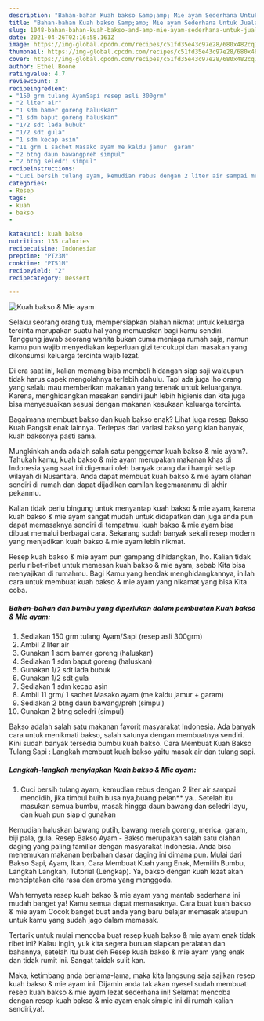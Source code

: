 ```yaml
---
description: "Bahan-bahan Kuah bakso &amp;amp; Mie ayam Sederhana Untuk Jualan"
title: "Bahan-bahan Kuah bakso &amp;amp; Mie ayam Sederhana Untuk Jualan"
slug: 1048-bahan-bahan-kuah-bakso-and-amp-mie-ayam-sederhana-untuk-jualan
date: 2021-04-26T02:16:58.161Z
image: https://img-global.cpcdn.com/recipes/c51fd35e43c97e28/680x482cq70/kuah-bakso-mie-ayam-foto-resep-utama.jpg
thumbnail: https://img-global.cpcdn.com/recipes/c51fd35e43c97e28/680x482cq70/kuah-bakso-mie-ayam-foto-resep-utama.jpg
cover: https://img-global.cpcdn.com/recipes/c51fd35e43c97e28/680x482cq70/kuah-bakso-mie-ayam-foto-resep-utama.jpg
author: Ethel Boone
ratingvalue: 4.7
reviewcount: 3
recipeingredient:
- "150 grm tulang AyamSapi resep asli 300grm"
- "2 liter air"
- "1 sdm bamer goreng haluskan"
- "1 sdm baput goreng haluskan"
- "1/2 sdt lada bubuk"
- "1/2 sdt gula"
- "1 sdm kecap asin"
- "11 grm 1 sachet Masako ayam me kaldu jamur  garam"
- "2 btng daun bawangpreh simpul"
- "2 btng seledri simpul"
recipeinstructions:
- "Cuci bersih tulang ayam, kemudian rebus dengan 2 liter air sampai mendidih, jika timbul buih busa nya,buang pelan** ya.. Setelah itu masukan semua bumbu, masak hingga daun bawang dan seledri layu, dan kuah pun siap d gunakan"
categories:
- Resep
tags:
- kuah
- bakso
- 

katakunci: kuah bakso  
nutrition: 135 calories
recipecuisine: Indonesian
preptime: "PT23M"
cooktime: "PT51M"
recipeyield: "2"
recipecategory: Dessert

---
```



![Kuah bakso &amp; Mie ayam](https://img-global.cpcdn.com/recipes/c51fd35e43c97e28/680x482cq70/kuah-bakso-mie-ayam-foto-resep-utama.jpg)

Selaku seorang orang tua, mempersiapkan olahan nikmat untuk keluarga tercinta merupakan suatu hal yang memuaskan bagi kamu sendiri. Tanggung jawab seorang  wanita bukan cuma menjaga rumah saja, namun kamu pun wajib menyediakan keperluan gizi tercukupi dan masakan yang dikonsumsi keluarga tercinta wajib lezat.

Di era  saat ini, kalian memang bisa membeli hidangan siap saji walaupun tidak harus capek mengolahnya terlebih dahulu. Tapi ada juga lho orang yang selalu mau memberikan makanan yang terenak untuk keluarganya. Karena, menghidangkan masakan sendiri jauh lebih higienis dan kita juga bisa menyesuaikan sesuai dengan makanan kesukaan keluarga tercinta. 

Bagaimana membuat bakso dan kuah bakso enak? Lihat juga resep Bakso Kuah Pangsit enak lainnya. Terlepas dari variasi bakso yang kian banyak, kuah baksonya pasti sama.

Mungkinkah anda adalah salah satu penggemar kuah bakso &amp; mie ayam?. Tahukah kamu, kuah bakso &amp; mie ayam merupakan makanan khas di Indonesia yang saat ini digemari oleh banyak orang dari hampir setiap wilayah di Nusantara. Anda dapat membuat kuah bakso &amp; mie ayam olahan sendiri di rumah dan dapat dijadikan camilan kegemaranmu di akhir pekanmu.

Kalian tidak perlu bingung untuk menyantap kuah bakso &amp; mie ayam, karena kuah bakso &amp; mie ayam sangat mudah untuk didapatkan dan juga anda pun dapat memasaknya sendiri di tempatmu. kuah bakso &amp; mie ayam bisa dibuat memalui berbagai cara. Sekarang sudah banyak sekali resep modern yang menjadikan kuah bakso &amp; mie ayam lebih nikmat.

Resep kuah bakso &amp; mie ayam pun gampang dihidangkan, lho. Kalian tidak perlu ribet-ribet untuk memesan kuah bakso &amp; mie ayam, sebab Kita bisa menyajikan di rumahmu. Bagi Kamu yang hendak menghidangkannya, inilah cara untuk membuat kuah bakso &amp; mie ayam yang nikamat yang bisa Kita coba.

<!--inarticleads1-->

##### Bahan-bahan dan bumbu yang diperlukan dalam pembuatan Kuah bakso &amp; Mie ayam:

1. Sediakan 150 grm tulang Ayam/Sapi (resep asli 300grm)
1. Ambil 2 liter air
1. Gunakan 1 sdm bamer goreng (haluskan)
1. Sediakan 1 sdm baput goreng (haluskan)
1. Gunakan 1/2 sdt lada bubuk
1. Gunakan 1/2 sdt gula
1. Sediakan 1 sdm kecap asin
1. Ambil 11 grm/ 1 sachet Masako ayam (me kaldu jamur + garam)
1. Sediakan 2 btng daun bawang/preh (simpul)
1. Gunakan 2 btng seledri (simpul)


Bakso adalah salah satu makanan favorit masyarakat Indonesia. Ada banyak cara untuk menikmati bakso, salah satunya dengan membuatnya sendiri. Kini sudah banyak tersedia bumbu kuah bakso. Cara Membuat Kuah Bakso Tulang Sapi : Langkah membuat kuah bakso yaitu masak air dan tulang sapi. 

<!--inarticleads2-->

##### Langkah-langkah menyiapkan Kuah bakso &amp; Mie ayam:

1. Cuci bersih tulang ayam, kemudian rebus dengan 2 liter air sampai mendidih, jika timbul buih busa nya,buang pelan** ya.. Setelah itu masukan semua bumbu, masak hingga daun bawang dan seledri layu, dan kuah pun siap d gunakan


Kemudian haluskan bawang putih, bawang merah goreng, merica, garam, biji pala, gula. Resep Bakso Ayam - Bakso merupakan salah satu olahan daging yang paling familiar dengan masyarakat Indonesia. Anda bisa menemukan makanan berbahan dasar daging ini dimana pun. Mulai dari Bakso Sapi, Ayam, Ikan, Cara Membuat Kuah yang Enak, Memilih Bumbu, Langkah Langkah, Tutorial (Lengkap). Ya, bakso dengan kuah lezat akan menciptakan cita rasa dan aroma yang menggoda. 

Wah ternyata resep kuah bakso &amp; mie ayam yang mantab sederhana ini mudah banget ya! Kamu semua dapat memasaknya. Cara buat kuah bakso &amp; mie ayam Cocok banget buat anda yang baru belajar memasak ataupun untuk kamu yang sudah jago dalam memasak.

Tertarik untuk mulai mencoba buat resep kuah bakso &amp; mie ayam enak tidak ribet ini? Kalau ingin, yuk kita segera buruan siapkan peralatan dan bahannya, setelah itu buat deh Resep kuah bakso &amp; mie ayam yang enak dan tidak rumit ini. Sangat taidak sulit kan. 

Maka, ketimbang anda berlama-lama, maka kita langsung saja sajikan resep kuah bakso &amp; mie ayam ini. Dijamin anda tak akan nyesel sudah membuat resep kuah bakso &amp; mie ayam lezat sederhana ini! Selamat mencoba dengan resep kuah bakso &amp; mie ayam enak simple ini di rumah kalian sendiri,ya!.

